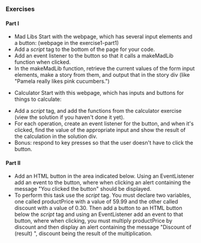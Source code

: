 ### Exercises

#### Part I

- Mad Libs
Start with the webpage, which has several input elements and a button:
 (webpage in the exercise1-part1)
- Add a *script* tag to the bottom of the page for your code.
- Add an event listener to the button so that it calls a makeMadLib function when clicked.
- In the makeMadLib function, retrieve the current values of the form input elements, make a story from them, and output that in the story div (like "Pamela really likes pink cucumbers.")

* Calculator
Start with this webpage, which has inputs and buttons for things to calculate:

- Add a *script* tag, and add the functions from the calculator exercise (view the solution if you haven't done it yet).
- For each operation, create an event listener for the button, and when it's clicked, find the value of the appropriate input and show the result of the calculation in the solution div.
- Bonus: respond to key presses so that the user doesn't have to click the button.

#### Part II

- Add an HTML button in the area indicated below. Using an EventListener add an event to the button, where when clicking an alert containing the message "You clicked the button" should be displayed.
- To perform this task use the *script* tag. You must declare two variables, one called productPrice with a value of 59.99 and the other called discount with a value of 0.30. Then add a button to an HTML button below the *script* tag and using an EventListener add an event to that button, where when clicking, you must multiply productPrice by discount and then display an alert containing the message "Discount of (result) ", discount being the result of the multiplication.